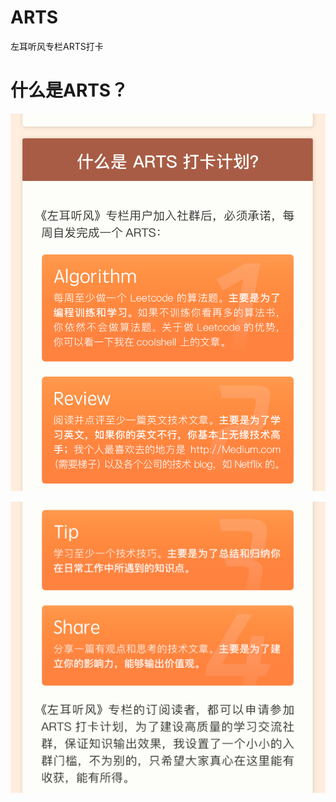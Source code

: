 # ARTS
左耳听风专栏ARTS打卡

# 什么是ARTS？
![](https://raw.githubusercontent.com/LiuTaolang/ARTS/main/image/img1.jpg)

![](https://raw.githubusercontent.com/LiuTaolang/ARTS/main/image/img2.jpg)
